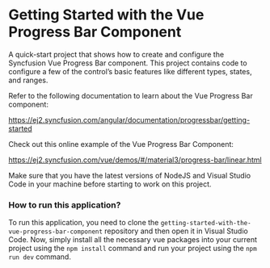 # Getting Started with the Vue Progress Bar Component
A quick-start project that shows how to create and configure the Syncfusion Vue Progress Bar component. This project contains code to configure a few of the control’s basic features like different types, states, and ranges.
 
Refer to the following documentation to learn about the Vue Progress Bar component:

https://ej2.syncfusion.com/angular/documentation/progressbar/getting-started 

Check out this online example of the Vue Progress Bar Component:

https://ej2.syncfusion.com/vue/demos/#/material3/progress-bar/linear.html 


Make sure that you have the latest versions of NodeJS and Visual Studio Code in your machine before starting to work on this project.

### How to run this application?
To run this application, you need to clone the `getting-started-with-the-vue-progress-bar-component` repository and then open it in Visual Studio Code. Now, simply install all the necessary vue packages into your current project using the `npm install` command and run your project using the `npm run dev` command.
